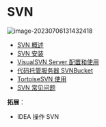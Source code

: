 # SVN

![image-20230706131432418](https://fastly.jsdelivr.net/gh/LetengZzz/img/java/tools/202412092209525.png)

- [SVN 概述](Overview.md)
- [SVN 安装](Install.md)
- [VisualSVN Server 配置和使用](VisualSVNServer.md)
- [代码托管服务器 SVNBucket](SVNBucket.md)
- [TortoiseSVN 使用](TortoiseSVN.md)
- [SVN 常见问题](Errors.md)

**拓展**：

- IDEA 操作 SVN
